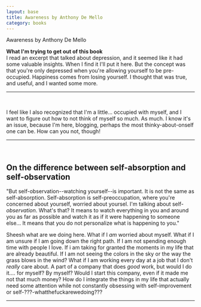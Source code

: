 ```yaml
---
layout: base
title: Awareness by Anthony De Mello
category: books
---
```

Awareness by Anthony De Mello

**What I'm trying to get out of this book**\
I read an excerpt that talked about depression, and it seemed like it had some valuable insights. When I find it I'll put it here. But the concept was that you're only depressed when you're allowing yourself to be pre-occupied. Happiness comes from losing yourself. I thought that was true, and useful, and I wanted some more.  

___

<br>

I feel like I also recognized that I'm a little... occupied with myself, and I want to figure out how to not think of myself so much. As much. I know it's an issue, because I'm here, blogging, perhaps the most thinky-about-onself one can be. How can you not, though! 

___

<br>

## On the difference between self-absorption and self-observation
"But self-observation--watching yourself--is important. It is not the same as self-absorption. Self-absorption is self-preoccupation, where you're concerned about yourself, worried about yoursel. I'm talking about self-*observation*. What's that? It means to watch everything in you and around you as far as possible and watch it as if it were happening to someone else... It means that you do not personalize what is happening to you."

Sheesh what are we doing here. What if I *am* worried about myself. What if I am unsure if I am going down the right path. If I am not spending enough time with people I love. If i am taking for granted the moments in my life that are already beautiful. If I am not seeing the colors in the sky or the way the grass blows in the wind? What if I am working every day at a job that I don't *really* care about. A part of a company that does *good* work, but would I do it.... for myself? By myself? Would I start this company, even if it made me not that much money? How do I integrate the things in my life that actually need some attention while not constantly obsessing with self-improvement or self-???-whatthefuckarewedoing??? 

---

<br>
